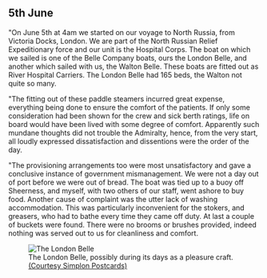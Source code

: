 ## 5th June

"On June 5th at 4am we started on our voyage to North Russia, from Victoria Docks, London. We are part of the North Russian Relief Expeditionary force and our unit is the Hospital Corps. The boat on which we sailed is one of the Belle Company boats, ours the London Belle, and another which sailed with us, the Walton Belle. These boats are fitted out as River Hospital Carriers. The London Belle had 165 beds, the Walton not quite so many.

"The fitting out of these paddle steamers incurred great expense, everything being done to ensure the comfort of the patients. If only some consideration had been shown for the crew and sick berth ratings, life on board would have been lived with some degree of comfort. Apparently such mundane thoughts did not trouble the Admiralty, hence, from the very start, all loudly expressed dissatisfaction and dissentions were the order of the day.

"The provisioning arrangements too were most unsatisfactory and gave a conclusive instance of government mismanagement. We were not a day out of port before we were out of bread. The boat was tied up to a buoy off Sheerness, and myself, with two others of our staff, went ashore to buy food. Another cause of complaint was the utter lack of washing accommodation. This was particularly inconvenient for the stokers, and greasers, who had to bathe every time they came off duty. At last a couple of buckets were found. There were no brooms or brushes provided, indeed nothing was served out to us for cleanliness and comfort.

<figure>
    <img class="entry__photo" src="/content/photo_londonbelle.jpg" sizes="90vw" srcset="/content/photo_londonbelle-sml.jpg 400w, /content/photo_londonbelle-med.jpg 650w, /content/photo_londonbelle-lrg.jpg 900w" alt="The London Belle">
    <figcaption>The London Belle, possibly during its days as a pleasure craft. <a href="https://www.simplonpc.co.uk/" target="_blank">(Courtesy Simplon Postcards)</a></figcaption>
</figure>
